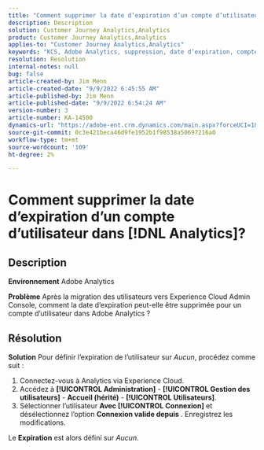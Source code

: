 ```yaml
---
title: "Comment supprimer la date d’expiration d’un compte d’utilisateur dans [!DNL Analytics]?"
description: Description
solution: Customer Journey Analytics,Analytics
product: Customer Journey Analytics,Analytics
applies-to: "Customer Journey Analytics,Analytics"
keywords: "KCS, Adobe Analytics, suppression, date d’expiration, compte utilisateur, gestion des utilisateurs Analytics"
resolution: Resolution
internal-notes: null
bug: false
article-created-by: Jim Menn
article-created-date: "9/9/2022 6:45:55 AM"
article-published-by: Jim Menn
article-published-date: "9/9/2022 6:54:24 AM"
version-number: 3
article-number: KA-14500
dynamics-url: "https://adobe-ent.crm.dynamics.com/main.aspx?forceUCI=1&pagetype=entityrecord&etn=knowledgearticle&id=1876390b-0b30-ed11-9db1-0022480866ad"
source-git-commit: 0c3e421beca46d9fe1952b1f98538a50697216a0
workflow-type: tm+mt
source-wordcount: '109'
ht-degree: 2%

---
```


# Comment supprimer la date d’expiration d’un compte d’utilisateur dans [!DNL Analytics]?

## Description


<b>Environnement</b>
Adobe Analytics

<b>Problème</b>
Après la migration des utilisateurs vers Experience Cloud Admin Console, comment la date d’expiration peut-elle être supprimée pour un compte d’utilisateur dans Adobe Analytics ?


## Résolution


<b>Solution</b>
Pour définir l’expiration de l’utilisateur sur *Aucun*, procédez comme suit :

1. Connectez-vous à Analytics via Experience Cloud.
2. Accédez à <b>[!UICONTROL Administration]</b> - <b>[!UICONTROL Gestion des utilisateurs]</b> - <b>Accueil (hérité)</b> - <b>[!UICONTROL Utilisateurs]</b>.
3. Sélectionner l’utilisateur  <b>Avec [!UICONTROL Connexion]</b> et désélectionnez l’option <b>Connexion valide depuis</b> . Enregistrez les modifications.


Le <b>Expiration</b> est alors défini sur *Aucun*.
